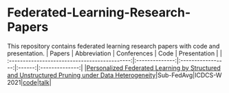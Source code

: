 # Federated-Learning-Research-Papers
This repository contains federated learning research papers with code and presentation.
|                     Papers                    |  Abbreviation  |    Conferences    |  Code  |  Presentation  |
| :--------------------------------------------:|:--------------:|:-----------------:|:------:|:--------------:|
|[Personalized Federated Learning by Structured and Unstructured Pruning under Data Heterogeneity](https://ieeexplore.ieee.org/abstract/document/9545941)|Sub-FedAvg|ICDCS-W 2021|[code](https://github.com/MMorafah/Sub-FedAvg)|[talk](https://www.youtube.com/watch?v=ttY7T8W5YQE)|
